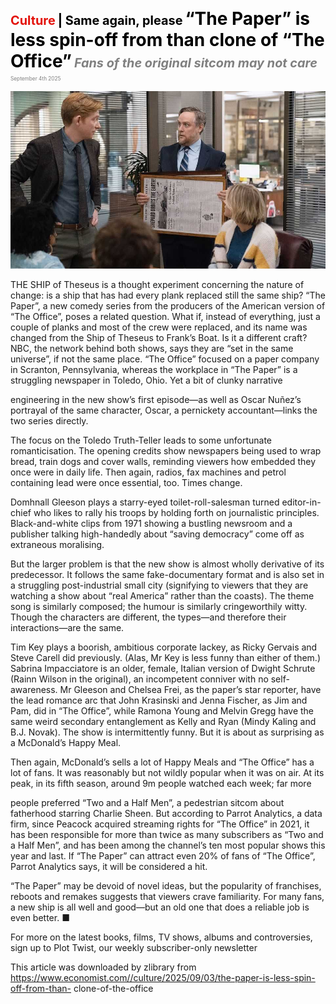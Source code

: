 <span style="color:#E3120B; font-size:14.9pt; font-weight:bold;">Culture</span> <span style="color:#000000; font-size:14.9pt; font-weight:bold;">| Same again, please</span>
<span style="color:#000000; font-size:21.0pt; font-weight:bold;">“The Paper” is less spin-off from than clone of “The Office”</span>
<span style="color:#808080; font-size:14.9pt; font-weight:bold; font-style:italic;">Fans of the original sitcom may not care</span>
<span style="color:#808080; font-size:6.2pt;">September 4th 2025</span>

![](../images/072_The_Paper_is_less_spin-off_from_than_clone_of_The_Office/p0292_img01.jpeg)

THE SHIP of Theseus is a thought experiment concerning the nature of change: is a ship that has had every plank replaced still the same ship? “The Paper”, a new comedy series from the producers of the American version of “The Office”, poses a related question. What if, instead of everything, just a couple of planks and most of the crew were replaced, and its name was changed from the Ship of Theseus to Frank’s Boat. Is it a different craft? NBC, the network behind both shows, says they are “set in the same universe”, if not the same place. “The Office” focused on a paper company in Scranton, Pennsylvania, whereas the workplace in “The Paper” is a struggling newspaper in Toledo, Ohio. Yet a bit of clunky narrative

engineering in the new show’s first episode—as well as Oscar Nuñez’s portrayal of the same character, Oscar, a pernickety accountant—links the two series directly.

The focus on the Toledo Truth-Teller leads to some unfortunate romanticisation. The opening credits show newspapers being used to wrap bread, train dogs and cover walls, reminding viewers how embedded they once were in daily life. Then again, radios, fax machines and petrol containing lead were once essential, too. Times change.

Domhnall Gleeson plays a starry-eyed toilet-roll-salesman turned editor-in- chief who likes to rally his troops by holding forth on journalistic principles. Black-and-white clips from 1971 showing a bustling newsroom and a publisher talking high-handedly about “saving democracy” come off as extraneous moralising.

But the larger problem is that the new show is almost wholly derivative of its predecessor. It follows the same fake-documentary format and is also set in a struggling post-industrial small city (signifying to viewers that they are watching a show about “real America” rather than the coasts). The theme song is similarly composed; the humour is similarly cringeworthily witty. Though the characters are different, the types—and therefore their interactions—are the same.

Tim Key plays a boorish, ambitious corporate lackey, as Ricky Gervais and Steve Carell did previously. (Alas, Mr Key is less funny than either of them.) Sabrina Impacciatore is an older, female, Italian version of Dwight Schrute (Rainn Wilson in the original), an incompetent conniver with no self- awareness. Mr Gleeson and Chelsea Frei, as the paper’s star reporter, have the lead romance arc that John Krasinski and Jenna Fischer, as Jim and Pam, did in “The Office”, while Ramona Young and Melvin Gregg have the same weird secondary entanglement as Kelly and Ryan (Mindy Kaling and B.J. Novak). The show is intermittently funny. But it is about as surprising as a McDonald’s Happy Meal.

Then again, McDonald’s sells a lot of Happy Meals and “The Office” has a lot of fans. It was reasonably but not wildly popular when it was on air. At its peak, in its fifth season, around 9m people watched each week; far more

people preferred “Two and a Half Men”, a pedestrian sitcom about fatherhood starring Charlie Sheen. But according to Parrot Analytics, a data firm, since Peacock acquired streaming rights for “The Office” in 2021, it has been responsible for more than twice as many subscribers as “Two and a Half Men”, and has been among the channel’s ten most popular shows this year and last. If “The Paper” can attract even 20% of fans of “The Office”, Parrot Analytics says, it will be considered a hit.

“The Paper” may be devoid of novel ideas, but the popularity of franchises, reboots and remakes suggests that viewers crave familiarity. For many fans, a new ship is all well and good—but an old one that does a reliable job is even better. ■

For more on the latest books, films, TV shows, albums and controversies, sign up to Plot Twist, our weekly subscriber-only newsletter

This article was downloaded by zlibrary from https://www.economist.com//culture/2025/09/03/the-paper-is-less-spin-off-from-than- clone-of-the-office